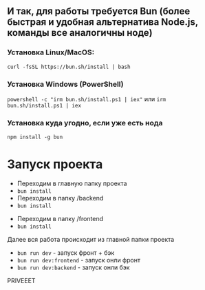 ## И так, для работы требуется Bun (более быстрая и удобная альтернатива Node.js, команды все аналогичны ноде)

### Установка Linux/MacOS:
`curl -fsSL https://bun.sh/install | bash`

### Установка Windows (PowerShell)
`powershell -c "irm bun.sh/install.ps1 | iex"`
или
`irm bun.sh/install.ps1 | iex`

### Установка куда угодно, если уже есть нода
`npm install -g bun`

# Запуск проекта
- Переходим в главную папку проекта
- ```bun install```
- Переходим в папку /backend
- ```bun install```
<!-- bun install jsonwebtoken
     bun install node-cron 
     bun add @elysiajs/static -->
- Переходим в папку /frontend
- ```bun install```

Далее вся работа происходит из главной папки проекта
- ```bun run dev``` - запуск фронт + бэк
- ```bun run dev:frontend``` - запуск онли фронт
- ```bun run dev:backend``` - запуск онли бэк


PRIVEEET